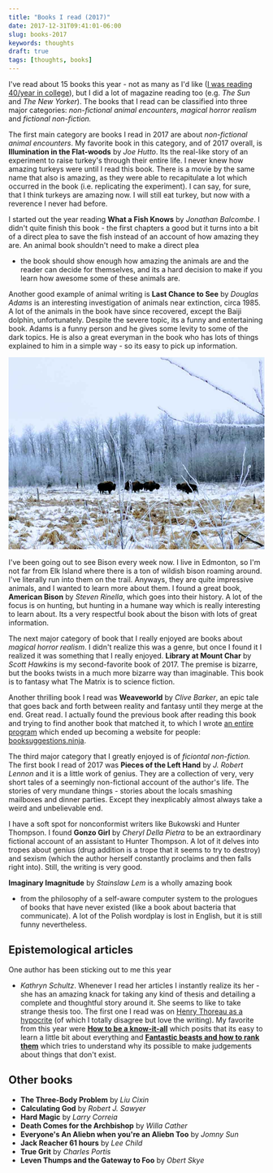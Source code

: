 ```yaml
---
title: "Books I read (2017)"
date: 2017-12-31T09:41:01-06:00
slug: books-2017
keywords: thoughts
draft: true
tags: [thoughts, books]
---
```


I've read about 15 books this year - not as many as I'd like ([I was reading 40/year in college](/books-2008)), but I did a lot of magazine reading too (e.g. *The Sun* and *The New Yorker*). The books that I read can be classified into three major categories: *non-fictional animal encounters*, *magical horror realism* and *fictional non-fiction.*

The first main category are books I read in 2017 are about *non-fictional animal encounters*. My favorite book in this category, and of 2017 overall, is **Illumination in the Flat-woods** by *Joe Hutto*. Its the real-like story of an experiment to raise turkey's through their entire life.
I never knew how amazing turkeys were until I read
this book. There is a movie by the same name that also is amazing, as they
were able to recapitulate a lot which occurred in the book (i.e. replicating the experiment). I can say, for
sure, that I think turkeys are amazing now. I will still eat turkey, but
now with a reverence I never had before.

I started out the year reading **What a Fish Knows** by *Jonathan Balcombe*. I didn't quite finish this book - the first chapters a good but it turns into a bit of a direct plea to save the fish instead of an
account of how amazing they are. An animal book shouldn't need to make
a direct plea
- the book should show enough how amazing the animals are and the reader
can decide for themselves, and its a hard decision to make if you learn
how awesome some of these animals are. 





Another good example of animal writing is **Last Chance to See** by
*Douglas Adams* is an interesting investigation of animals near
extinction, circa
1985. A lot of the animals in the book have since recovered, except the
Baiji dolphin, unfortunately. Despite the severe topic, its a funny and
entertaining book. Adams is a funny person and he gives some levity to
some of the dark topics. He is also a great everyman in the book who has
lots of things explained to him in a simple way - so its easy to pick up
information.


![Every week I run in Elk Island to see Bison](/img/bisons.jpg)

I've been going out to see Bison every week now. I live in Edmonton, so
I'm not far from Elk Island where there is a ton of wildish bison roaming
around. I've literally run into them on the trail. Anyways, they are quite
impressive animals, and I wanted to learn more about them. I found a great
book, **American Bison** by *Steven Rinella*, which goes into their
history. A lot of the focus is on hunting, but hunting in a humane way
which is really interesting to learn about. Its a very respectful book
about the bison with lots of great information.
 

The next major category of book that I really enjoyed are books about
*magical horror realism*. I didn't realize this was a genre, but once
I found it I realized it was something that I really enjoyed. **Library at
Mount Char** by *Scott Hawkins* is my second-favorite book of
2017. The premise is bizarre, but the books twists in a much more bizarre
      way than imaginable. This book is to fantasy what The Matrix is to
      science fiction.


Another thrilling book I read was **Weaveworld** by *Clive Barker*, an
epic tale that goes back and forth between reality and fantasy until they
merge at the end. Great read. I actually found the previous book after
reading this book and trying to find another book that matched it, to
which I wrote [an entire
program](https://rpiai.com/why-i-made-a-book-recommendation-service/)
which ended up becoming a website for people:
[booksuggestions.ninja](https://www.booksuggestions.ninja).

The third major category that I greatly enjoyed is of *ficiontal
non-fiction.* The first book I read of 2017 was **Pieces of the Left
Hand** by *J. Robert Lennon* and it is a little work of genius. They are
a collection of very, very short tales of a seemingly non-fictional
account of the author's life. The stories of very mundane things - stories
about the locals smashing mailboxes and dinner parties. Except they
inexplicably almost always take a weird and unbelievable end.

I have a soft spot for nonconformist writers like Bukowski and Hunter
Thompson. I found **Gonzo Girl** by *Cheryl Della Pietra* to be an
extraordinary fictional account of an assistant to Hunter Thompson. A lot
of it delves into tropes about genius (drug addition is a trope that it
seems to try to destroy) and sexism (which the author herself constantly
proclaims and then falls right into). Still, the writing is very good.

**Imaginary Imagnitude** by *Stainslaw Lem* is a wholly amazing book
- from the philosophy of a self-aware computer system to the prologues of
books that have never existed (like a book about bacteria that
communicate). A lot of the Polish wordplay is lost in English, but it is
still funny nevertheless.

## Epistemological articles

One author has been sticking out to me this year
- *Kathryn Schultz*. Whenever I read her articles I instantly realize its
her - she has an amazing knack for taking any kind of thesis and detailing
a complete and thoughtful story around it. She seems to like to take
strange thesis too. The first one I read was on [Henry Thoreau as
a hypocrite](https://www.newyorker.com/magazine/2015/10/19/pond-scum) (of
which I totally disagree but love the writing). My favorite from this year
were **[How to be
a know-it-all](https://www.newyorker.com/magazine/2017/10/16/how-to-be-a-know-it-all)**
which posits that its easy to learn a little bit about everything and
**[Fantastic beasts and how to rank
them](https://www.newyorker.com/magazine/2017/11/06/is-bigfoot-likelier-than-the-loch-ness-monster)**
which tries to understand why its possible to make judgements about things
that don't exist.

## Other books

- **The Three-Body Problem** by *Liu Cixin*
- **Calculating God** by *Robert J. Sawyer* 
- **Hard Magic** by *Larry Correia*
- **Death Comes for the Archbishop** by *Willa Cather*
- **Everyone's An Aliebn when you're an Aliebn Too** by *Jomny Sun* 
- **Jack Reacher 61 hours** by *Lee Child*
- **True Grit** by *Charles Portis*
- **Leven Thumps and the Gateway to Foo** by *Obert Skye*
